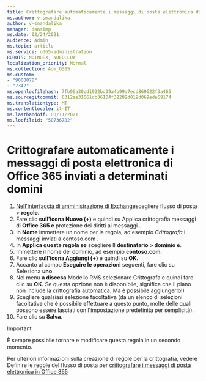 ```yaml
---
title: Crittografare automaticamente i messaggi di posta elettronica di Office 365 inviati a determinati domini
ms.author: v-smandalika
author: v-smandalika
manager: dansimp
ms.date: 02/24/2021
audience: Admin
ms.topic: article
ms.service: o365-administration
ROBOTS: NOINDEX, NOFOLLOW
localization_priority: Normal
ms.collection: Adm_O365
ms.custom:
- "9000078"
- "7342"
ms.openlocfilehash: 7fb96a30cd1922bd39a4b99a7ecd869622f3a466
ms.sourcegitcommit: 6312ee31561db36104f32282d019d069ede69174
ms.translationtype: MT
ms.contentlocale: it-IT
ms.lasthandoff: 03/11/2021
ms.locfileid: "50736782"
---
```

# <a name="automatically-encrypt-office-365-email-messages-sent-to-certain-domains"></a>Crittografare automaticamente i messaggi di posta elettronica di Office 365 inviati a determinati domini

1. [Nell'interfaccia di amministrazione di Exchange](https://outlook.office365.com/ecp/)scegliere flusso di posta > **regole.** 
2. Fare clic **sull'icona Nuovo (+)** e quindi su Applica crittografia messaggi di **Office 365 e** protezione dei diritti ai messaggi .
3. In **Nome** immettere un nome per la regola, ad esempio *Crittografa* i messaggi inviati a contoso.com .
4. In **Applica questa regola se** scegliere Il **destinatario > dominio è**. 
5. Immettere il nome del dominio, ad esempio **contoso.com**.
6. Fare clic **sull'icona Aggiungi (+)** e quindi su **OK.**
7. Accanto al campo **Eseguire le operazioni** seguenti, fare clic su Seleziona **uno**. 
8. Nel menu **a discesa** Modello RMS selezionare Crittografa e quindi fare clic su **OK.**  Se questa opzione non è disponibile, significa che il piano non include la crittografia automatica. Ma è possibile aggiungerlo!)
9. Scegliere qualsiasi selezione facoltativa (da un elenco di selezioni facoltative che è possibile effettuare a questo punto, molte delle quali possono essere lasciati con l'impostazione predefinita per semplicità).
10. Fare clic su **Salva**.

> [!IMPORTANT]
> È sempre possibile tornare e modificare questa regola in un secondo momento.

Per ulteriori informazioni sulla creazione di regole per la crittografia, vedere Definire le regole del flusso di posta per [crittografare i messaggi di posta elettronica in Office 365](https://docs.microsoft.com/microsoft-365/compliance/define-mail-flow-rules-to-encrypt-email)